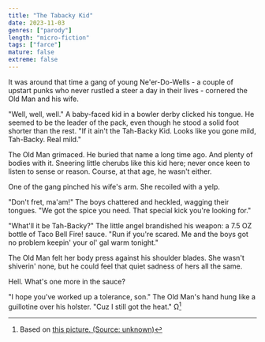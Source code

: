 ```yaml
---
title: "The Tabacky Kid"
date: 2023-11-03
genres: ["parody"]
length: "micro-fiction"
tags: ["farce"]
mature: false
extreme: false
---
```

It was around that time a gang of young Ne'er-Do-Wells - a couple of upstart punks who never rustled a steer a day in their lives - cornered the Old Man and his wife.

"Well, well, well." A baby-faced kid in a bowler derby clicked his tongue. He seemed to be the leader of the pack, even though he stood a solid foot shorter than the rest. "If it ain't the Tah-Backy Kid. Looks like you gone mild, Tah-Backy. Real mild."

The Old Man grimaced. He buried that name a long time ago. And plenty of bodies with it. Sneering little cherubs like this kid here; never once keen to listen to sense or reason. Course, at that age, he wasn't either.

One of the gang pinched his wife's arm. She recoiled with a yelp.

"Don't fret, ma'am!" The boys chattered and heckled, wagging their tongues. "We got the spice you need. That special kick you're looking for."

"What'll it be Tah-Backy?" The little angel brandished his weapon: a 7.5 OZ bottle of Taco Bell Fire! sauce. "Run if you're scared. Me and the boys got no problem keepin' your ol' gal warm tonight."

The Old Man felt her body press against his shoulder blades. She wasn't shiverin' none, but he could feel that quiet sadness of hers all the same.

Hell. What's one more in the sauce?

"I hope you've worked up a tolerance, son." The Old Man's hand hung like a guillotine over his holster. "Cuz I still got the heat." Ω[^1]
[^1]:Based on [this picture. (Source: unknown)](/images/tabacky_kid.png)